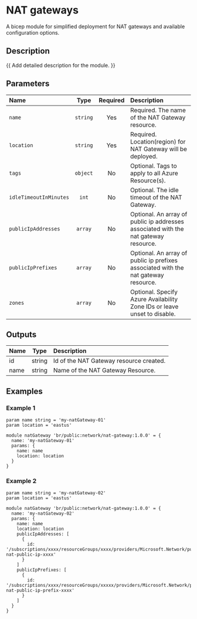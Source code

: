 # NAT gateways

A bicep module for simplified deployment for NAT gateways and available configuration options.

## Description

{{ Add detailed description for the module. }}

## Parameters

| Name                   | Type     | Required | Description                                                                         |
| :--------------------- | :------: | :------: | :---------------------------------------------------------------------------------- |
| `name`                 | `string` | Yes      | Required. The name of the NAT Gateway resource.                                     |
| `location`             | `string` | Yes      | Required. Location(region) for NAT Gateway will be deployed.                        |
| `tags`                 | `object` | No       | Optional. Tags to apply to all Azure Resource(s).                                   |
| `idleTimeoutInMinutes` | `int`    | No       | Optional. The idle timeout of the NAT Gateway.                                      |
| `publicIpAddresses`    | `array`  | No       | Optional. An array of public ip addresses associated with the nat gateway resource. |
| `publicIpPrefixes`     | `array`  | No       | Optional. An array of public ip prefixes associated with the nat gateway resource.  |
| `zones`                | `array`  | No       | Optional. Specify Azure Availability Zone IDs or leave unset to disable.            |

## Outputs

| Name | Type   | Description                             |
| :--- | :----: | :-------------------------------------- |
| id   | string | Id of the NAT Gateway resource created. |
| name | string | Name of the NAT Gateway Resource.       |

## Examples

### Example 1

```bicep
param name string = 'my-natGateway-01'
param location = 'eastus'

module natGateway 'br/public:network/nat-gateway:1.0.0' = {
  name: 'my-natGateway-01'
  params: {
    name: name
    location: location
  }
}
```

### Example 2

```bicep
param name string = 'my-natGateway-02'
param location = 'eastus'

module natGateway 'br/public:network/nat-gateway:1.0.0' = {
  name: 'my-natGateway-02'
  params: {
    name: name
    location: location
    publicIpAddresses: [
      {
        id: '/subscriptions/xxxx/resourceGroups/xxxx/providers/Microsoft.Network/publicIPAddresses/xxx-nat-public-ip-xxxx'
      }
    ]
    publicIpPrefixes: [
      {
        id: '/subscriptions/xxxx/resourceGroups/xxxxx/providers/Microsoft.Network/publicIPPrefixes/xxxx-nat-public-ip-prefix-xxxx'
      }
    ]
  }
}
```